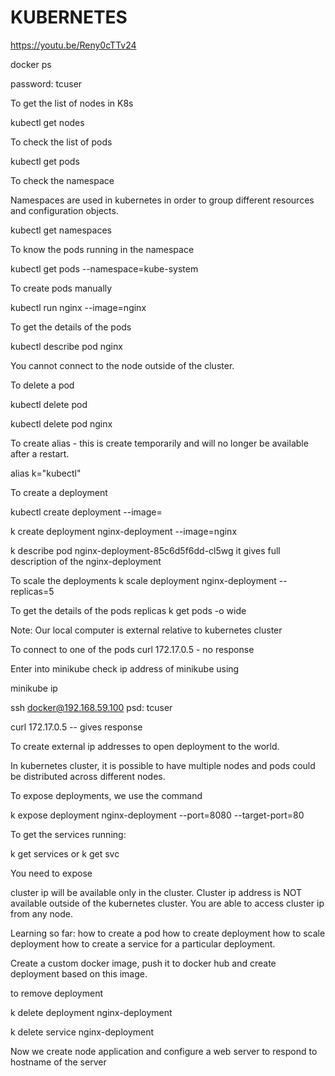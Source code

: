 # KUBERNETES

https://youtu.be/Reny0cTTv24

docker ps

password: tcuser

To get the list of nodes in K8s

kubectl get nodes

To check the list of pods

kubectl get pods

To check the namespace

Namespaces are used in kubernetes in order to group different resources and configuration objects.

kubectl get namespaces

To know the pods running in the namespace

kubectl get pods --namespace=kube-system

To create pods manually

kubectl run nginx --image=nginx

To get the details of the pods

kubectl describe pod nginx

You cannot connect to the node outside of the cluster.

To delete a pod

kubectl delete pod <name of pod>

kubectl delete pod nginx

To create alias - this is create temporarily and will no longer be available after a restart.

alias k="kubectl"

To create a deployment

kubectl create deployment <name of deployment> --image=<name of image>

k create deployment nginx-deployment --image=nginx

k describe pod nginx-deployment-85c6d5f6dd-cl5wg
it gives full description of the nginx-deployment

To scale the deployments
k scale deployment nginx-deployment --replicas=5

To get the details of the pods replicas
k get pods -o wide

Note: Our local computer is external relative to kubernetes cluster

To connect to one of the pods
curl 172.17.0.5 - no response

Enter into minikube
check ip address of minikube using

minikube ip

ssh docker@192.168.59.100
psd: tcuser

curl 172.17.0.5 -- gives response

To create external ip addresses to open deployment to the world.

In kubernetes cluster, it is possible to have multiple nodes and pods could be distributed across different nodes.

To expose deployments, we use the command

k expose deployment nginx-deployment --port=8080 --target-port=80

To get the services running:

k get services or k get svc

You need to expose

cluster ip will be available only in the cluster. Cluster ip address is NOT available outside of the kubernetes cluster. You are able to access cluster ip from any node.

Learning so far:
how to create a pod
how to create deployment
how to scale deployment
how to create a service for a particular deployment.

Create a custom docker image, push it to docker hub and create deployment based on this image.

to remove deployment

k delete deployment nginx-deployment

k delete service nginx-deployment

Now we create node application and configure a web server to respond to hostname of the server

